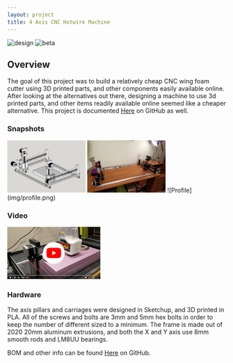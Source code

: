 ```yaml
---
layout: project
title: 4 Axis CNC Hotwire Machine
---
```

![design](https://forthebadge.com/images/badges/designed-in-etch-a-sketch.svg)
![beta](https://forthebadge.com/images/badges/compatibility-betamax.svg)

## Overview

The goal of this project was to build a relatively cheap CNC wing foam cutter using 3D printed parts,
and other components easily available online.  After looking at the alternatives out there, designing
a machine to use 3d printed parts, and other items readily available online seemed like a cheaper alternative.
This project is documented [Here](https://github.com/c-devine/WingGcodeBuilder/wiki) on GitHub as well.

### Snapshots

<img src="https://raw.githubusercontent.com/c-devine/WingGcodeBuilder/snapshots/assets/img/model.png?raw=true" width="180" height="120">
<img src="https://raw.githubusercontent.com/c-devine/WingGcodeBuilder/snapshots/assets/img/4axis.jpg?raw=true" width="180" height="120">
![Profile](img/profile.png)

### Video

[![Wing Cutter in Action](img/wing-cut-video-small.png?raw=true)](https://www.youtube.com/watch?v=mL6x9N8o0wY "Wing Cut in Action")

### Hardware
The axis pillars and carriages were designed in Sketchup, and 3D printed in PLA. All of the screws and bolts
are 3mm and 5mm hex bolts in order to keep the number of different sized to a minimum. The frame is made
out of 2020 20mm aluminum extrusions, and both the X and Y axis use 8mm smooth rods and LM8UU bearings.


BOM and other info can be found [Here](https://github.com/c-devine/WingGcodeBuilder/wiki) on GitHub.

